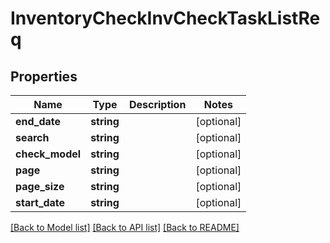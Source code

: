 # InventoryCheckInvCheckTaskListReq

## Properties
Name | Type | Description | Notes
------------ | ------------- | ------------- | -------------
**end_date** | **string** |  | [optional] 
**search** | **string** |  | [optional] 
**check_model** | **string** |  | [optional] 
**page** | **string** |  | [optional] 
**page_size** | **string** |  | [optional] 
**start_date** | **string** |  | [optional] 

[[Back to Model list]](../README.md#documentation-for-models) [[Back to API list]](../README.md#documentation-for-api-endpoints) [[Back to README]](../README.md)


